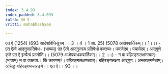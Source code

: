```yaml
---
index: 3.4.93
index_padded: 3.4.093
sutra: एत ऐ
vritti: mahabhashyam

---
```

 एत ऐ (1254) (693 आदेशविधिसूत्रम्।। 3 । 4 । 1 आ. 25) (5078 आक्षेपवार्तिकम्।। 1।।) - एत ऐत्वे आद्गुणप्रतिषेधः- (भाष्यम्) एत ऐत्वे आद्गुणस्य प्रतिषेधो वक्तव्यः। पचावेदम्। पचामेदम्। आद्गुणे कृते एत ऐ इत्यैत्वं प्राप्नोति।। (5079 आक्षेपबाधकवार्तिकम्।। 2 ।।) - न वा बहिरङ्गलक्षणत्वात्- (भाष्यम्) न वा वक्तव्यः। किं कारणम्?। बहिरङ्गलक्षणत्वात्। बहिरङ्गलक्षण आद्गुणः। अन्तरङ्गमैत्वम्। असिद्धं बहिरङ्गमन्तरङ्गे।। एत ऐ।। 93 ।। 